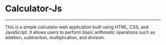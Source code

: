 # Calculator-Js
<hr>
This is a simple calculator web application built using HTML, CSS, and JavaScript. It allows users to perform basic arithmetic operations such as addition, subtraction, multiplication, and division.
